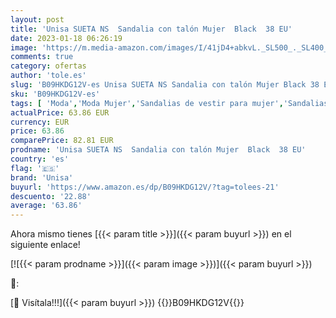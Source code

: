 ```yaml
---
layout: post
title: 'Unisa SUETA NS  Sandalia con talón Mujer  Black  38 EU'
date: 2023-01-18 06:26:19
image: 'https://m.media-amazon.com/images/I/41jD4+abkvL._SL500_._SL400_.jpg'
comments: true
category: ofertas
author: 'tole.es'
slug: 'B09HKDG12V-es Unisa SUETA NS Sandalia con talón Mujer Black 38 EU'
sku: 'B09HKDG12V-es'
tags: [ 'Moda','Moda Mujer','Sandalias de vestir para mujer','Sandalias y palas de mujer','Zapatos para mujer','sandalia','unisa','🇪🇸', ]
actualPrice: 63.86 EUR
currency: EUR
price: 63.86
comparePrice: 82.81 EUR
prodname: 'Unisa SUETA NS  Sandalia con talón Mujer  Black  38 EU'
country: 'es'
flag: '🇪🇸'
brand: 'Unisa'
buyurl: 'https://www.amazon.es/dp/B09HKDG12V/?tag=tolees-21'
descuento: '22.88'
average: '63.86'
---
```


Ahora mismo tienes [{{< param title >}}]({{< param buyurl >}}) en el siguiente enlace!

[![{{< param prodname >}}]({{< param image >}})]({{< param buyurl >}})

🔎:


[🛒 Visítala!!!]({{< param buyurl >}})
{{<world>}}B09HKDG12V{{</world>}}
